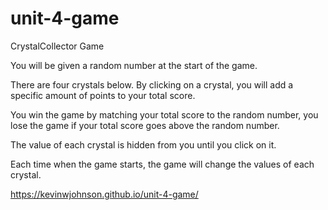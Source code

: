 # unit-4-game
CrystalCollector Game

You will be given a random number at the start of the game.

There are four crystals below. By clicking on a crystal, you
will add a specific amount of points to your total score.

You win the game by matching your total score to the random
number, you lose the game if your total score goes above
the random number.

The value of each crystal is hidden from you until you click
on it.

Each time when the game starts, the game will change the values
of each crystal.

https://kevinwjohnson.github.io/unit-4-game/